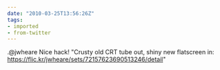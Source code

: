 ```yaml
---
date: "2010-03-25T13:56:26Z"
tags:
- imported
- from-twitter
---
```

.@jwheare Nice hack\! "Crusty old CRT tube out, shiny new flatscreen in: https://flic.kr/jwheare/sets/72157623690513246/detail"
